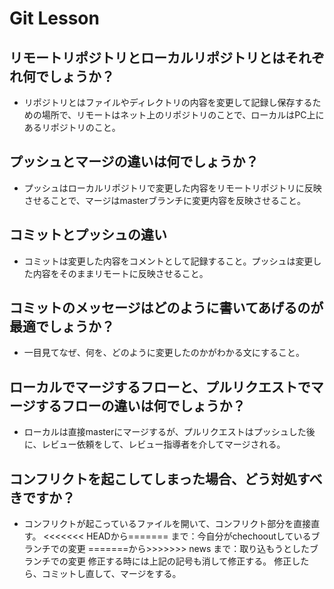 # Git Lesson

## リモートリポジトリとローカルリポジトリとはそれぞれ何でしょうか？
  * リポジトリとはファイルやディレクトリの内容を変更して記録し保存するための場所で、リモートはネット上のリポジトリのことで、ローカルはPC上にあるリポジトリのこと。


## プッシュとマージの違いは何でしょうか？
  * プッシュはローカルリポジトリで変更した内容をリモートリポジトリに反映させることで、マージはmasterブランチに変更内容を反映させること。


## コミットとプッシュの違い
  * コミットは変更した内容をコメントとして記録すること。プッシュは変更した内容をそのままリモートに反映させること。


## コミットのメッセージはどのように書いてあげるのが最適でしょうか？
  * 一目見てなぜ、何を、どのように変更したのかがわかる文にすること。


## ローカルでマージするフローと、プルリクエストでマージするフローの違いは何でしょうか？
  * ローカルは直接masterにマージするが、プルリクエストはプッシュした後に、レビュー依頼をして、レビュー指導者を介してマージされる。


## コンフリクトを起こしてしまった場合、どう対処すべきですか？
  * コンフリクトが起こっているファイルを開いて、コンフリクト部分を直接直す。
  <<<<<<< HEADから======= まで：今自分がchechooutしているブランチでの変更
  =======から>>>>>>> news まで：取り込もうとしたブランチでの変更
  修正する時には上記の記号も消して修正する。
  修正したら、コミットし直して、マージをする。